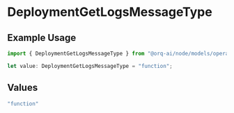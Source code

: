 # DeploymentGetLogsMessageType

## Example Usage

```typescript
import { DeploymentGetLogsMessageType } from "@orq-ai/node/models/operations";

let value: DeploymentGetLogsMessageType = "function";
```

## Values

```typescript
"function"
```